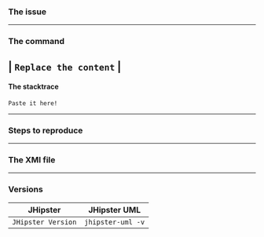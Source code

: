 <!-- If it's not an issue, disregard the whole template and ask/propose something! Thanks =) -->

### The issue


---
### The command


| `Replace the content` |
---
#### The stacktrace


```
Paste it here!
```

---

### Steps to reproduce

<!-- Be as precise as possible. -->

---

### The XMI file

<!--
    You have to add it, we can't help you otherwise.
    If you can't pass it, send it via mail at mathieu.aa@free.fr
-->

---

### Versions 
<!-- You have to specify the versions. -->
| JHipster           | JHipster UML           |
| ------------------ | ---------------------- |
| `JHipster Version` |    `jhipster-uml -v`   |

